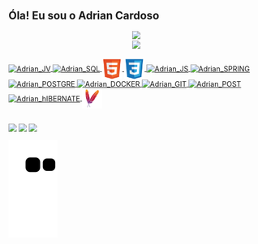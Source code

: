 ## Óla! Eu sou o Adrian Cardoso

<div align="center">
  <a href="https://github.com/AdrianCardoso154">
  <img height="180em" src="https://github-readme-stats.vercel.app/api?username=AdrianCardoso154&show_icons=true&theme=algolia&include_all_commits=true&count_private=true"/>
  </div>

  <div align="center"> 
    <img height="180em" src="https://github-readme-stats.vercel.app/api/top-langs/?username=AdrianCardoso154&layout=compact&langs_count=7&theme=algolia"/>
</div>

  
  <div style="display: inline_block"><br>
  <img align="center" alt="Adrian_JV" height="50" width="50" src="https://cdn.jsdelivr.net/gh/devicons/devicon/icons/java/java-plain-wordmark.svg">
  <img align="center" alt="Adrian_SQL" height="40" width="40"  src="https://cdn.jsdelivr.net/gh/devicons/devicon/icons/mysql/mysql-original.svg"> 
  <img align="center" alt="Adrian_HTML" height="40" width="40" src="https://raw.githubusercontent.com/devicons/devicon/master/icons/html5/html5-original.svg">
  <img align="center" alt="Adrian_CSS" height="40" width="40" src="https://raw.githubusercontent.com/devicons/devicon/master/icons/css3/css3-original.svg">
  <img align="center" alt="Adrian_JS" height="40" width="40"  src="https://cdn.jsdelivr.net/gh/devicons/devicon/icons/javascript/javascript-original.svg">
  <img align="center" alt="Adrian_SPRING" height="40" width="40"  src="https://cdn.jsdelivr.net/gh/devicons/devicon/icons/spring/spring-original.svg">
  <img align="center" alt="Adrian_POSTGRE" height="40" width="40"  src="https://cdn.jsdelivr.net/gh/devicons/devicon/icons/postgresql/postgresql-original.svg">
  <img align="center" alt="Adrian_DOCKER" height="40" width="40"  src="https://cdn.jsdelivr.net/gh/devicons/devicon/icons/docker/docker-original-wordmark.svg">
  <img align="center" alt="Adrian_GIT" height="40" width="40"  src="https://cdn.jsdelivr.net/gh/devicons/devicon/icons/git/git-original.svg">
  <img align="center" alt="Adrian_POST" height="40" width="40"  src="https://camo.githubusercontent.com/93b32389bf746009ca2370de7fe06c3b5146f4c99d99df65994f9ced0ba41685/68747470733a2f2f7777772e766563746f726c6f676f2e7a6f6e652f6c6f676f732f676574706f73746d616e2f676574706f73746d616e2d69636f6e2e737667">
  <img align="center" alt="Adrian_hIBERNATE" height="40" width="40"  src="https://camo.githubusercontent.com/d4ccc936312b3f1b5aab38832d28a0dfa8a7b8900a14cbd3837c595b84bfe187/68747470733a2f2f7777772e766563746f726c6f676f2e7a6f6e652f6c6f676f732f68696265726e6174652f68696265726e6174652d69636f6e2e737667">
  <img align="center" alt="Adrian_MANVEM" height="40" width="40"  src="https://raw.githubusercontent.com/vscode-icons/vscode-icons/master/icons/file_type_maven.svg">
</div>
</div>
  
  ##

<div>
    <a href="https://www.instagram.com/adrian_cardoso21" target="_blank"><img src="https://img.shields.io/badge/-Instagram-%23E4405F?style=for-the-badge&logo=instagram&logoColor=white" target="_blank"></a>
  <a href = "mailto:adrianmarlison@gmail.com"><img src="https://img.shields.io/badge/-Gmail-%23333?style=for-the-badge&logo=gmail&logoColor=white" target="_blank"></a>
  <a href="https://www.linkedin.com/in/adrian-cardoso-4a4188239/" target="_blank"><img src="https://img.shields.io/badge/-LinkedIn-%230077B5?style=for-the-badge&logo=linkedin&logoColor=white" target="_blank"></a> 
  
  ![Snake animation](https://github.com/AdrianCardoso154/AdrianCardoso154/blob/output/github-contribution-grid-snake.svg)
</div>
<!--https://www.gov.br/inep/pt-br/acesso-a-informacao/dados-abertos/microdados/censo-escolar-->
